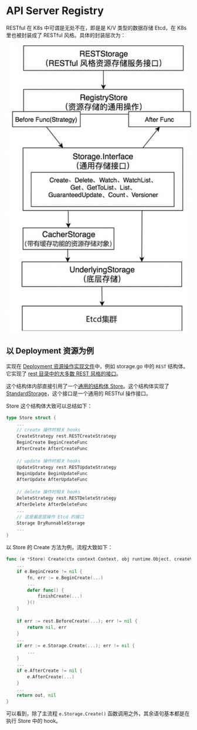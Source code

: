 # API Server Registry

RESTful 在 K8s 中可谓是无处不在，即是是 K/V 类型的数据存储 Etcd，在 K8s 里也被封装成了 RESTful 风格。具体的封装层次为：

![apiserver对etcd的封装层次](./pictures/apiserver对etcd的封装层次.png)

## 以 Deployment 资源为例

实现在 [Deployment 资源操作实现文件](../../../../../../pkg/registry/apps/deployment/storage/storage.go)中，例如 storage.go 中的 `REST` 结构体。它实现了 [rest 目录中的大多数 REST 风格的接口](./rest/rest.go)。

这个结构体内部直接引用了一个[通用的结构体 Store](./generic/registry/store.go)。这个结构体实现了 [StandardStorage](./rest/rest.go)，这个接口是一个通用的 RESTful 操作接口。

Store 这个结构体大致可以总结如下：

```go
type Store struct {
	...
	// create 操作时相关 hooks
	CreateStrategy rest.RESTCreateStrategy
	BeginCreate BeginCreateFunc
	AfterCreate AfterCreateFunc
	
	// update 操作时相关 hooks
	UpdateStrategy rest.RESTUpdateStrategy
	BeginUpdate BeginUpdateFunc
	AfterUpdate AfterUpdateFunc

	// delete 操作时相关 hooks
	DeleteStrategy rest.RESTDeleteStrategy
	AfterDelete AfterDeleteFunc
	...
	// 这是最底层操作 Etcd 的接口
	Storage DryRunnableStorage
	...
}
```

以 Store 的 Create 方法为例，流程大致如下：

```go
func (e *Store) Create(ctx context.Context, obj runtime.Object, createValidation rest.ValidateObjectFunc, options *metav1.CreateOptions) (runtime.Object, error) {  
	...
	if e.BeginCreate != nil {
		fn, err := e.BeginCreate(...)
		...
		defer func() {
			finishCreate(...)
		}()
	}

	if err := rest.BeforeCreate(...); err != nil {
		return nil, err
	}
	...
	if err := e.Storage.Create(...); err != nil {
		...
	}
	...
	if e.AfterCreate != nil {
		e.AfterCreate(...)
	}
	...
	return out, nil
}
```

可以看到，除了主流程 `e.Storage.Create()` 函数调用之外，其余语句基本都是在执行 Store 中的 hook。